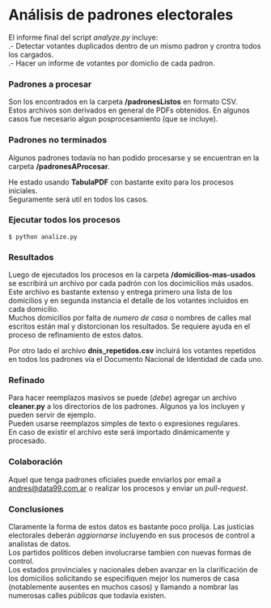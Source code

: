 # Análisis de padrones electorales

El informe final del script *analyze.py* incluye:  
.- Detectar votantes duplicados dentro de un mismo padron y crontra todos los cargados.  
.- Hacer un informe de votantes por domiclio de cada padron.  
  
### Padrones a procesar
  
Son los encontrados en la carpeta **/padronesListos** en formato CSV.  
Estos archivos son derivados en general de PDFs obtenidos. En algunos 
casos fue necesario algun posprocesamiento (que se incluye).  
  
### Padrones no terminados
  
Algunos padrones todavía no han podido procesarse y se encuentran en la 
carpeta **/padronesAProcesar**.  

He estado usando **TabulaPDF** con bastante exito para los procesos iniciales.  
Seguramente será util en todos los casos.  

### Ejecutar todos los procesos

```
$ python analize.py
```

### Resultados

Luego de ejecutados los procesos en la carpeta **/domicilios-mas-usados** se 
escribirá un archivo por cada padrón con los docimicilios más usados. Este 
archivo es bastante extenso y entrega primero una lista de los domicilios y 
en segunda instancia el detalle de los votantes incluidos en cada domicilio.  
Muchos domicilios por falta de *numero de casa* o nombres de calles mal escritos 
están mal y distorcionan los resultados. Se requiere ayuda en el proceso 
de refinamiento de estos datos.  
  
Por otro lado el archivo **dnis_repetidos.csv** incluirá los votantes repetidos 
en todos los padrones vía el Documento Nacional de Identidad de cada uno.  

### Refinado

Para hacer reemplazos masivos se puede (*debe*) agregar un archivo **cleaner.py** 
a los directorios de los padrones. Algunos ya los incluyen y pueden servir de ejemplo.  
Pueden usarse reemplazos simples de texto o expresiones regulares.  
En caso de existir el archivo este será importado dinámicamente y procesado.  

### Colaboración

Aquel que tenga padrones oficiales puede enviarlos por email a andres@data99.com.ar 
o realizar los procesos y enviar un *pull-request*.  

### Conclusiones

Claramente la forma de estos datos es bastante poco prolija. Las justicias electorales 
deberán *aggiornarse* incluyendo en sus procesos de control a analistas de datos.  
Los partidos políticos deben involucrarse tambien con nuevas formas de control.  
Los estados provinciales y nacionales deben avanzar en la clarificación de los 
domicilios solicitando se especifiquen mejor los numeros de casa (notablemente 
ausentes en muchos casos) y llamando a nombrar las numerosas calles *públicas* 
que todavía existen.  
